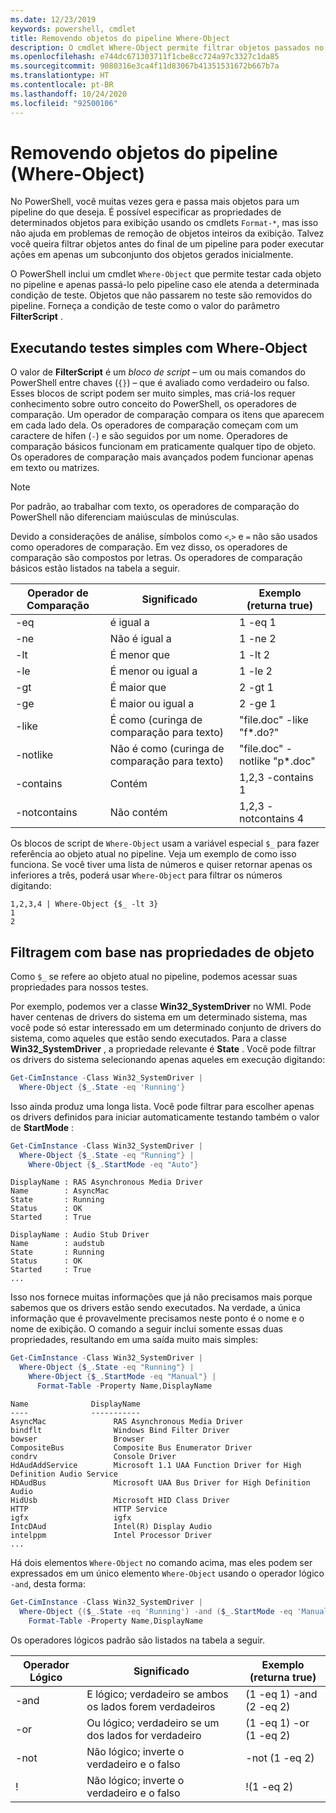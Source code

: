 ```yaml
---
ms.date: 12/23/2019
keywords: powershell, cmdlet
title: Removendo objetos do pipeline Where-Object
description: O cmdlet Where-Object permite filtrar objetos passados no pipeline.
ms.openlocfilehash: e744dc671303711f1cbe8cc724a97c3327c1da85
ms.sourcegitcommit: 9080316e3ca4f11d83067b41351531672b667b7a
ms.translationtype: HT
ms.contentlocale: pt-BR
ms.lasthandoff: 10/24/2020
ms.locfileid: "92500106"
---
```

# <a name="removing-objects-from-the-pipeline-where-object"></a>Removendo objetos do pipeline (Where-Object)

No PowerShell, você muitas vezes gera e passa mais objetos para um pipeline do que deseja. É possível especificar as propriedades de determinados objetos para exibição usando os cmdlets `Format-*`, mas isso não ajuda em problemas de remoção de objetos inteiros da exibição. Talvez você queira filtrar objetos antes do final de um pipeline para poder executar ações em apenas um subconjunto dos objetos gerados inicialmente.

O PowerShell inclui um cmdlet `Where-Object` que permite testar cada objeto no pipeline e apenas passá-lo pelo pipeline caso ele atenda a determinada condição de teste. Objetos que não passarem no teste são removidos do pipeline. Forneça a condição de teste como o valor do parâmetro **FilterScript** .

## <a name="performing-simple-tests-with-where-object"></a>Executando testes simples com Where-Object

O valor de **FilterScript** é um *bloco de script* – um ou mais comandos do PowerShell entre chaves (`{}`) – que é avaliado como verdadeiro ou falso. Esses blocos de script podem ser muito simples, mas criá-los requer conhecimento sobre outro conceito do PowerShell, os operadores de comparação. Um operador de comparação compara os itens que aparecem em cada lado dela. Os operadores de comparação começam com um caractere de hífen (`-`) e são seguidos por um nome. Operadores de comparação básicos funcionam em praticamente qualquer tipo de objeto. Os operadores de comparação mais avançados podem funcionar apenas em texto ou matrizes.

> [!NOTE]
> Por padrão, ao trabalhar com texto, os operadores de comparação do PowerShell não diferenciam maiúsculas de minúsculas.

Devido a considerações de análise, símbolos como `<`,`>` e `=` não são usados como operadores de comparação. Em vez disso, os operadores de comparação são compostos por letras. Os operadores de comparação básicos estão listados na tabela a seguir.

| Operador de Comparação |                  Significado                   |    Exemplo (returna true)    |
| ------------------- | ------------------------------------------ | ---------------------------- |
| -eq                 | é igual a                                | 1 -eq 1                      |
| -ne                 | Não é igual a                            | 1 -ne 2                      |
| -lt                 | É menor que                               | 1 -lt 2                      |
| -le                 | É menor ou igual a                   | 1 -le 2                      |
| -gt                 | É maior que                            | 2 -gt 1                      |
| -ge                 | É maior ou igual a                | 2 -ge 1                      |
| -like               | É como (curinga de comparação para texto)     | "file.doc" -like "f*.do?"    |
| -notlike            | Não é como (curinga de comparação para texto) | "file.doc" -notlike "p*.doc" |
| -contains           | Contém                                   | 1,2,3 -contains 1            |
| -notcontains        | Não contém                           | 1,2,3 -notcontains 4         |

Os blocos de script de `Where-Object` usam a variável especial `$_` para fazer referência ao objeto atual no pipeline. Veja um exemplo de como isso funciona. Se você tiver uma lista de números e quiser retornar apenas os inferiores a três, poderá usar `Where-Object` para filtrar os números digitando:

```
1,2,3,4 | Where-Object {$_ -lt 3}
1
2
```

## <a name="filtering-based-on-object-properties"></a>Filtragem com base nas propriedades de objeto

Como `$_` se refere ao objeto atual no pipeline, podemos acessar suas propriedades para nossos testes.

Por exemplo, podemos ver a classe **Win32_SystemDriver** no WMI. Pode haver centenas de drivers do sistema em um determinado sistema, mas você pode só estar interessado em um determinado conjunto de drivers do sistema, como aqueles que estão sendo executados. Para a classe **Win32_SystemDriver** , a propriedade relevante é **State** . Você pode filtrar os drivers do sistema selecionando apenas aqueles em execução digitando:

```powershell
Get-CimInstance -Class Win32_SystemDriver |
  Where-Object {$_.State -eq 'Running'}
```

Isso ainda produz uma longa lista. Você pode filtrar para escolher apenas os drivers definidos para iniciar automaticamente testando também o valor de **StartMode** :

```powershell
Get-CimInstance -Class Win32_SystemDriver |
  Where-Object {$_.State -eq "Running"} |
    Where-Object {$_.StartMode -eq "Auto"}
```

```Output
DisplayName : RAS Asynchronous Media Driver
Name        : AsyncMac
State       : Running
Status      : OK
Started     : True

DisplayName : Audio Stub Driver
Name        : audstub
State       : Running
Status      : OK
Started     : True
...
```

Isso nos fornece muitas informações que já não precisamos mais porque sabemos que os drivers estão sendo executados.
Na verdade, a única informação que é provavelmente precisamos neste ponto é o nome e o nome de exibição. O comando a seguir inclui somente essas duas propriedades, resultando em uma saída muito mais simples:

```powershell
Get-CimInstance -Class Win32_SystemDriver |
  Where-Object {$_.State -eq "Running"} |
    Where-Object {$_.StartMode -eq "Manual"} |
      Format-Table -Property Name,DisplayName
```

```Output
Name              DisplayName
----              -----------
AsyncMac               RAS Asynchronous Media Driver
bindflt                Windows Bind Filter Driver
bowser                 Browser
CompositeBus           Composite Bus Enumerator Driver
condrv                 Console Driver
HdAudAddService        Microsoft 1.1 UAA Function Driver for High Definition Audio Service
HDAudBus               Microsoft UAA Bus Driver for High Definition Audio
HidUsb                 Microsoft HID Class Driver
HTTP                   HTTP Service
igfx                   igfx
IntcDAud               Intel(R) Display Audio
intelppm               Intel Processor Driver
...
```

Há dois elementos `Where-Object` no comando acima, mas eles podem ser expressados em um único elemento `Where-Object` usando o operador lógico `-and`, desta forma:

```powershell
Get-CimInstance -Class Win32_SystemDriver |
  Where-Object {($_.State -eq 'Running') -and ($_.StartMode -eq 'Manual')} |
    Format-Table -Property Name,DisplayName
```

Os operadores lógicos padrão são listados na tabela a seguir.

| Operador Lógico |                 Significado                  |  Exemplo (returna true)  |
| ---------------- | ---------------------------------------- | ------------------------ |
| -and             | E lógico; verdadeiro se ambos os lados forem verdadeiros | (1 -eq 1) -and (2 -eq 2) |
| -or              | Ou lógico; verdadeiro se um dos lados for verdadeiro  | (1 -eq 1) -or (1 -eq 2)  |
| -not             | Não lógico; inverte o verdadeiro e o falso     | -not (1 -eq 2)           |
| \!               | Não lógico; inverte o verdadeiro e o falso     | \!(1 -eq 2)              |
